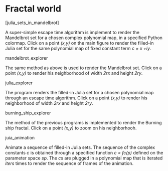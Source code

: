 # Fractal world

[julia_sets_in_mandelbrot]

A super-simple escape time algorithm is implement to render the Mandelbrot set for a chosen complex polynomial map, in a specified Python colormap. Click on a point *(x,y)* on the main figure to render the filled-in Julia set for the same polynomial map of fixed constant term *c = x +iy*.

mandelbrot_explorer

The same method as above is used to render the Mandelbrot set. Click on a point *(x,y)* to render his neighborhood of width *2rx* and height *2ry*.

julia_explorer

The program renders the filled-in Julia set for a chosen polynomial map through an escape time algorithm. Click on a point *(x,y)* to render his neighborhood of width *2rx* and height *2ry*.

burning_ship_explorer

The method of the previous programs is implemented to render the Burning ship fractal. Click on a point *(x,y)* to zoom on his neighborhooh.

juia_animation

Animate a sequence of filled-in Julia sets. The sequence of the complex constants *c* is obtained through a specified function *c = fc(p)* defined on the parameter space *sp*. The *c*s are plugged in a polynomial map that is iterated *iters* times to render the sequence of frames of the animation.

